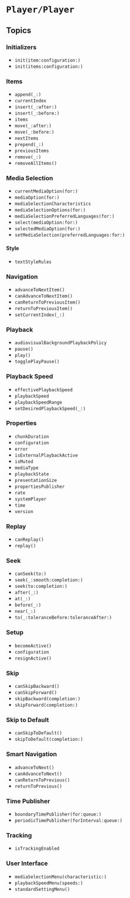 # ``Player/Player``

## Topics

### Initializers

- ``init(item:configuration:)``
- ``init(items:configuration:)``

### Items

- ``append(_:)``
- ``currentIndex``
- ``insert(_:after:)``
- ``insert(_:before:)``
- ``items``
- ``move(_:after:)``
- ``move(_:before:)``
- ``nextItems``
- ``prepend(_:)``
- ``previousItems``
- ``remove(_:)``
- ``removeAllItems()``

### Media Selection

- ``currentMediaOption(for:)``
- ``mediaOption(for:)``
- ``mediaSelectionCharacteristics``
- ``mediaSelectionOptions(for:)``
- ``mediaSelectionPreferredLanguages(for:)``
- ``select(mediaOption:for:)``
- ``selectedMediaOption(for:)``
- ``setMediaSelection(preferredLanguages:for:)``

#### Style

- ``textStyleRules``

### Navigation

- ``advanceToNextItem()``
- ``canAdvanceToNextItem()``
- ``canReturnToPreviousItem()``
- ``returnToPreviousItem()``
- ``setCurrentIndex(_:)``

### Playback

- ``audiovisualBackgroundPlaybackPolicy``
- ``pause()``
- ``play()``
- ``togglePlayPause()``

### Playback Speed

- ``effectivePlaybackSpeed``
- ``playbackSpeed``
- ``playbackSpeedRange``
- ``setDesiredPlaybackSpeed(_:)``

### Properties

- ``chunkDuration``
- ``configuration``
- ``error``
- ``isExternalPlaybackActive``
- ``isMuted``
- ``mediaType``
- ``playbackState``
- ``presentationSize``
- ``propertiesPublisher``
- ``rate``
- ``systemPlayer``
- ``time``
- ``version``

### Replay

- ``canReplay()``
- ``replay()``

### Seek

- ``canSeek(to:)``
- ``seek(_:smooth:completion:)``
- ``seek(to:completion:)``
- ``after(_:)``
- ``at(_:)``
- ``before(_:)``
- ``near(_:)``
- ``to(_:toleranceBefore:toleranceAfter:)``

### Setup

- ``becomeActive()``
- ``configuration``
- ``resignActive()``

### Skip

- ``canSkipBackward()``
- ``canSkipForward()``
- ``skipBackward(completion:)``
- ``skipForward(completion:)``

### Skip to Default

- ``canSkipToDefault()``
- ``skipToDefault(completion:)``

### Smart Navigation

- ``advanceToNext()``
- ``canAdvanceToNext()``
- ``canReturnToPrevious()``
- ``returnToPrevious()``

### Time Publisher

- ``boundaryTimePublisher(for:queue:)``
- ``periodicTimePublisher(forInterval:queue:)``

### Tracking

- ``isTrackingEnabled``

### User Interface

- ``mediaSelectionMenu(characteristic:)``
- ``playbackSpeedMenu(speeds:)``
- ``standardSettingMenu()``
